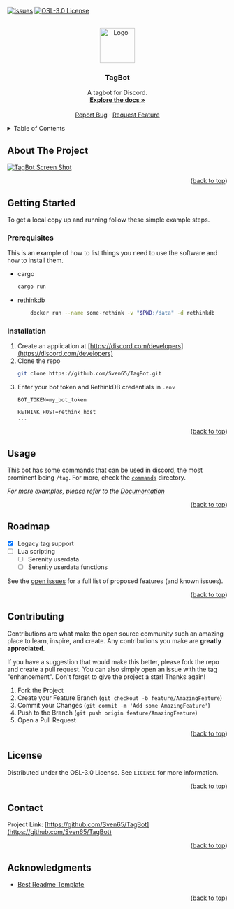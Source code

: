 <!-- Improved compatibility of back to top link: See: https://github.com/othneildrew/Best-README-Template/pull/73 -->
<a name="readme-top"></a>
<!--
*** Thanks for checking out the Best-README-Template. If you have a suggestion
*** that would make this better, please fork the repo and create a pull request
*** or simply open an issue with the tag "enhancement".
*** Don't forget to give the project a star!
*** Thanks again! Now go create something AMAZING! :D
-->



<!-- PROJECT SHIELDS -->
<!--
*** I'm using markdown "reference style" links for readability.
*** Reference links are enclosed in brackets [ ] instead of parentheses ( ).
*** See the bottom of this document for the declaration of the reference variables
*** for contributors-url, forks-url, etc. This is an optional, concise syntax you may use.
*** https://www.markdownguide.org/basic-syntax/#reference-style-links
-->
[![Issues][issues-shield]][issues-url]
[![OSL-3.0 License][license-shield]][license-url]



<!-- PROJECT LOGO -->
<br />
<div align="center">
  <a href="https://github.com/Sven65/TagBot">
    <img src="images/logo.png" alt="Logo" width="80" height="80">
  </a>

<h3 align="center">TagBot</h3>

  <p align="center">
    A tagbot for Discord.
    <br />
    <a href="https://github.com/Sven65/TagBot"><strong>Explore the docs »</strong></a>
    <br />
    <br />
    <a href="https://github.com/Sven65/TagBot/issues">Report Bug</a>
    ·
    <a href="https://github.com/Sven65/TagBot/issues">Request Feature</a>
  </p>
</div>



<!-- TABLE OF CONTENTS -->
<details>
  <summary>Table of Contents</summary>
  <ol>
    <li>
      <a href="#about-the-project">About The Project</a>
    </li>
    <li>
      <a href="#getting-started">Getting Started</a>
      <ul>
        <li><a href="#prerequisites">Prerequisites</a></li>
        <li><a href="#installation">Installation</a></li>
      </ul>
    </li>
    <li><a href="#roadmap">Roadmap</a></li>
    <li><a href="#contributing">Contributing</a></li>
    <li><a href="#license">License</a></li>
    <li><a href="#contact">Contact</a></li>
    <li><a href="#acknowledgments">Acknowledgments</a></li>
  </ol>
</details>



<!-- ABOUT THE PROJECT -->
## About The Project

[![TagBot Screen Shot][product-screenshot]](https://github.com/Sven65/TagBot)

<p align="right">(<a href="#readme-top">back to top</a>)</p>


<!-- GETTING STARTED -->
## Getting Started

To get a local copy up and running follow these simple example steps.

### Prerequisites

This is an example of how to list things you need to use the software and how to install them.
* cargo
  ```sh
  cargo run
  ```

* [rethinkdb](https://rethinkdb.com/)
	```sh
		docker run --name some-rethink -v "$PWD:/data" -d rethinkdb
	```

### Installation

1. Create an application at [https://discord.com/developers](https://discord.com/developers)
2. Clone the repo
   ```sh
   git clone https://github.com/Sven65/TagBot.git
   ```
3. Enter your bot token and RethinkDB credentials in `.env`
   ```env
   BOT_TOKEN=my_bot_token

   RETHINK_HOST=rethink_host
   ...
   ```

<p align="right">(<a href="#readme-top">back to top</a>)</p>



<!-- USAGE EXAMPLES -->
## Usage

This bot has some commands that can be used in discord, the most prominent being `/tag`. For more, check the [`commands`](https://github.com/Sven65/TagBot/tree/master/src/commands/commands) directory.

_For more examples, please refer to the [Documentation](https://example.com)_

<p align="right">(<a href="#readme-top">back to top</a>)</p>



<!-- ROADMAP -->
## Roadmap

- [x] Legacy tag support
- [ ] Lua scripting
    - [ ] Serenity userdata
	- [ ] Serenity userdata functions

See the [open issues](https://github.com/Sven65/TagBot/issues) for a full list of proposed features (and known issues).

<p align="right">(<a href="#readme-top">back to top</a>)</p>



<!-- CONTRIBUTING -->
## Contributing

Contributions are what make the open source community such an amazing place to learn, inspire, and create. Any contributions you make are **greatly appreciated**.

If you have a suggestion that would make this better, please fork the repo and create a pull request. You can also simply open an issue with the tag "enhancement".
Don't forget to give the project a star! Thanks again!

1. Fork the Project
2. Create your Feature Branch (`git checkout -b feature/AmazingFeature`)
3. Commit your Changes (`git commit -m 'Add some AmazingFeature'`)
4. Push to the Branch (`git push origin feature/AmazingFeature`)
5. Open a Pull Request

<p align="right">(<a href="#readme-top">back to top</a>)</p>



<!-- LICENSE -->
## License

Distributed under the OSL-3.0 License. See `LICENSE` for more information.

<p align="right">(<a href="#readme-top">back to top</a>)</p>



<!-- CONTACT -->
## Contact

Project Link: [https://github.com/Sven65/TagBot](https://github.com/Sven65/TagBot)

<p align="right">(<a href="#readme-top">back to top</a>)</p>



<!-- ACKNOWLEDGMENTS -->
## Acknowledgments

* [Best Readme Template](https://github.com/othneildrew/Best-README-Template)

<p align="right">(<a href="#readme-top">back to top</a>)</p>



<!-- MARKDOWN LINKS & IMAGES -->
<!-- https://www.markdownguide.org/basic-syntax/#reference-style-links -->

[issues-shield]: https://img.shields.io/github/issues/Sven65/TagBot.svg?style=for-the-badge
[issues-url]: https://github.com/Sven65/TagBot/issues
[license-shield]: https://img.shields.io/github/license/Sven65/TagBot.svg?style=for-the-badge
[license-url]: https://github.com/Sven65/TagBot/blob/master/LICENSE
[product-screenshot]: images/screenshot.png
